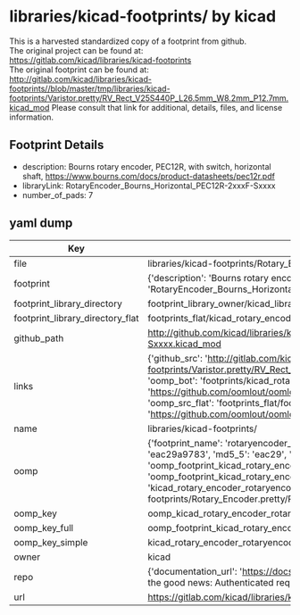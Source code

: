 # libraries/kicad-footprints/ by kicad  
This is a harvested standardized copy of a footprint from github.  
The original project can be found at:  
https://gitlab.com/kicad/libraries/kicad-footprints  
The original footprint can be found at:
http://gitlab.com/kicad/libraries/kicad-footprints//blob/master/tmp/libraries/kicad-footprints/Varistor.pretty/RV_Rect_V25S440P_L26.5mm_W8.2mm_P12.7mm.kicad_mod
Please consult that link for additional, details, files, and license information.  
## Footprint Details
* description: Bourns rotary encoder, PEC12R, with switch, horizontal shaft, https://www.bourns.com/docs/product-datasheets/pec12r.pdf  
* libraryLink: RotaryEncoder_Bourns_Horizontal_PEC12R-2xxxF-Sxxxx  
* number_of_pads: 7  
## yaml dump  
| Key | Value |  
| --- | --- |  
| file | libraries/kicad-footprints/Rotary_Encoder.pretty/RotaryEncoder_Bourns_Horizontal_PEC12R-2xxxF-Sxxxx.kicad_mod |  
| footprint | {'description': 'Bourns rotary encoder, PEC12R, with switch, horizontal shaft, https://www.bourns.com/docs/product-datasheets/pec12r.pdf', 'libraryLink': 'RotaryEncoder_Bourns_Horizontal_PEC12R-2xxxF-Sxxxx', 'number_of_pads': 7} |  
| footprint_library_directory | footprint_library_owner/kicad_libraries/kicad-footprints/ |  
| footprint_library_directory_flat | footprints_flat/kicad_rotary_encoder_rotaryencoder_bourns_horizontal_pec12r_2xxxf_sxxxx/working |  
| github_path | http://github.com/kicad/libraries/kicad-footprints//blob/master/tmp/libraries/kicad-footprints/Rotary_Encoder.pretty/RotaryEncoder_Bourns_Horizontal_PEC12R-2xxxF-Sxxxx.kicad_mod |  
| links | {'github_src': 'http://gitlab.com/kicad/libraries/kicad-footprints//blob/master/tmp/libraries/kicad-footprints/Varistor.pretty/RV_Rect_V25S440P_L26.5mm_W8.2mm_P12.7mm.kicad_mod', 'github_src_repo': 'https://gitlab.com/kicad/libraries/kicad-footprints', 'oomp_bot': 'footprints/kicad_rotary_encoder_rotaryencoder_bourns_horizontal_pec12r_2xxxf_sxxxx/working', 'oomp_bot_github': 'https://github.com/oomlout/oomlout_oomp_footprint_bot/tree/main/footprints/kicad_rotary_encoder_rotaryencoder_bourns_horizontal_pec12r_2xxxf_sxxxx/working', 'oomp_src_flat': 'footprints_flat/footprints_flat/kicad_rotary_encoder_rotaryencoder_bourns_horizontal_pec12r_2xxxf_sxxxx/working', 'oomp_src_flat_github': 'https://github.com/oomlout/oomlout_oomp_footprint_src/tree/main/footprints_flat/kicad_rotary_encoder_rotaryencoder_bourns_horizontal_pec12r_2xxxf_sxxxx/working'} |  
| name | libraries/kicad-footprints/ |  
| oomp | {'footprint_name': 'rotaryencoder_bourns_horizontal_pec12r_2xxxf_sxxxx', 'library_name': 'rotary_encoder', 'md5': 'eac29a97834b0b9ed2786c6b785bbce6', 'md5_10': 'eac29a9783', 'md5_5': 'eac29', 'md5_6': 'eac29a', 'oomp_key': 'oomp_kicad_rotary_encoder_rotaryencoder_bourns_horizontal_pec12r_2xxxf_sxxxx', 'oomp_key_extra': 'oomp_footprint_kicad_rotary_encoder_rotaryencoder_bourns_horizontal_pec12r_2xxxf_sxxxx', 'oomp_key_full': 'oomp_footprint_kicad_rotary_encoder_rotaryencoder_bourns_horizontal_pec12r_2xxxf_sxxxx_eac29a', 'oomp_key_simple': 'kicad_rotary_encoder_rotaryencoder_bourns_horizontal_pec12r_2xxxf_sxxxx', 'original_filename': 'libraries/kicad-footprints/Rotary_Encoder.pretty/RotaryEncoder_Bourns_Horizontal_PEC12R-2xxxF-Sxxxx.kicad_mod', 'owner_name': 'kicad'} |  
| oomp_key | oomp_kicad_rotary_encoder_rotaryencoder_bourns_horizontal_pec12r_2xxxf_sxxxx |  
| oomp_key_full | oomp_footprint_kicad_rotary_encoder_rotaryencoder_bourns_horizontal_pec12r_2xxxf_sxxxx |  
| oomp_key_simple | kicad_rotary_encoder_rotaryencoder_bourns_horizontal_pec12r_2xxxf_sxxxx |  
| owner | kicad |  
| repo | {'documentation_url': 'https://docs.github.com/rest/overview/resources-in-the-rest-api#rate-limiting', 'message': "API rate limit exceeded for 84.66.173.59. (But here's the good news: Authenticated requests get a higher rate limit. Check out the documentation for more details.)"} |  
| url | https://gitlab.com/kicad/libraries/kicad-footprints |  

